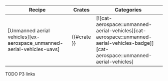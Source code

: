 | Recipe | Crates | Categories |
|---|---|---|
| [Unmanned aerial vehicles][ex-aerospace_unmanned-aerial-vehicles-uavs] | {{#crate }} | [![cat-aerospace::unmanned-aerial-vehicles][cat-aerospace::unmanned-aerial-vehicles-badge]][cat-aerospace::unmanned-aerial-vehicles] |

<div class="hidden">
TODO P3 links
</div>
